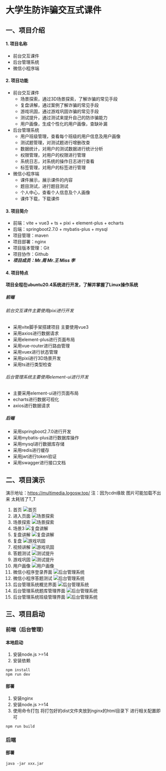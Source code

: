 # 大学生防诈骗交互式课件

## 一、项目介绍

#### 1. 项目名称
- 前台交互课件
- 后台管理系统
- 微信小程序端

#### 2. 项目功能
- 前台交互课件
    - 场景探索，通过3D场景探索，了解诈骗的常见手段
    - 复盘讲解，通过案例了解诈骗的常见手段
    - 游戏巩固，通过游戏巩固诈骗的常见手段
    - 测试提升，通过测试来提升自己的防诈骗能力
    - 用户画像，生成个性化的用户画像，查缺补漏
- 后台管理系统
    - 用户班级管理，查看每个班级的用户信息及用户画像
    - 测试题管理，对测试题进行增删改查
    - 数据统计，对用户的测试数据进行统计分析
    - 权限管理，对用户的权限进行管理
    - 系统日志，对系统的操作日志进行查看
    - 标签管理，对用户的标签进行管理
- 微信小程序端
  - 课件展示，展示课件的内容
  - 题目测试，进行题目测试
  - 个人中心，查看个人信息及个人画像
  - 课件下载，下载课件

#### 3. 项目简介
- 前端：vite + vue3 + ts + pixi + element-plus + echarts 
- 后端：springboot2.7.0 + mybatis-plus + mysql
- 项目管理：maven 
- 项目部署：nginx 
- 项目版本管理：Git
- 项目协作：Github
- **_项目成员：Mr.周 Mr.王 Miss 李_**

#### 4. 项目特点
**项目全程在ubuntu20.4系统进行开发，了解并掌握了Linux操作系统**
#####  前端
###### 前台交互课件主要使用pixi进行开发
- 采用vite脚手架搭建项目 主要使用vue3
- 采用axios进行数据请求
- 采用element-plus进行页面布局
- 采用vue-router进行路由管理
- 采用vuex进行状态管理
- 采用pixi进行3D场景开发
- 采用ts进行类型检查
###### 后台管理系统主要使用element-ui进行开发
- 主要采用element-ui进行页面布局
- echarts进行数据可视化
- axios进行数据请求
#####  后端
- 采用springboot2.7.0进行开发
- 采用mybatis-plus进行数据库操作
- 采用mysql进行数据库存储
- 采用redis进行缓存
- 采用jwt进行token验证
- 采用swagger进行接口文档

## 二、项目演示
演示地址：https://multimedia.logosw.top/ 注：因为cdn缘故 图片可能加载不出来 太耗钱了T_T
1. 首页 ![首页](docs/1.jpg)
2. 进入页面 ![场景探索](docs/2.jpg)
3. 场景探索 ![场景探索](docs/3.jpg)
4. 场景3 ![复盘讲解](docs/4.jpg)
5. 复盘讲解 ![复盘讲解](docs/5.jpg)
6. 复盘 ![游戏巩固](docs/6.jpg)
7. 视频讲解 ![游戏巩固](docs/7.jpg)
8. 答题测试 ![测试提升](docs/8.jpg)
9. 游戏巩固 ![测试提升](docs/9.jpg)
10. 用户画像 ![用户画像](docs/10.jpg)
11. 微信小程序登录界面 ![后台管理系统](docs/11.jpg)
12. 微信小程序答题测试 ![后台管理系统](docs/12.jpg)
13. 后台管理系统概览界面 ![后台管理系统](docs/13.jpg)
14. 后台管理系统题库管理界面 ![后台管理系统](docs/14.jpg)
15. 后台管理系统班级管理界面 ![后台管理系统](docs/15.jpg)
## 三、项目启动
### 前端（后台管理）
#### 本地启动
1. 安装node.js >=14
2. 安装依赖
```
npm install
npm run dev
```
#### 部署
1. 安装nginx
2. 安装node.js >=14
3. 使用命令打包 将打包好的dist文件夹放到nginx的html目录下 进行相关配置即可
```
npm run build
```

### 后端
#### 部署
```
java -jar xxx.jar
```
